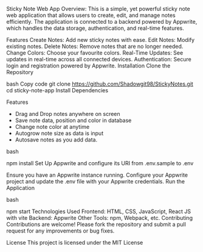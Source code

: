 Sticky Note Web App Overview: This is a simple, yet powerful sticky note web application that allows users to create, edit, and manage notes efficiently. The application is connected to a backend powered by Appwrite, which handles the data storage, authentication, and real-time features.

Features Create Notes: Add new sticky notes with ease. Edit Notes: Modify existing notes. Delete Notes: Remove notes that are no longer needed. Change Colors: Choose your favourite colors. Real-Time Updates: See updates in real-time across all connected devices. Authentication: Secure login and registration powered by Appwrite. Installation Clone the Repository

bash Copy code git clone https://github.com/Shadowgit98/StickyNotes.git cd sticky-note-app Install Dependencies

Features
- Drag and Drop notes anywhere on screen
- Save note data, position and color in database
- Change note color at anytime
- Autogrow note size as data is input
- Autosave notes as you add data.

bash

npm install Set Up Appwrite and configure its URI from .env.sample to .env

Ensure you have an Appwrite instance running. Configure your Appwrite project and update the .env file with your Appwrite credentials. Run the Application

bash

npm start Technologies Used Frontend: HTML, CSS, JavaScript, React JS with vite Backend: Appwrite Other Tools: npm, Webpack, etc. Contributing Contributions are welcome! Please fork the repository and submit a pull request for any improvements or bug fixes.

License This project is licensed under the MIT License
